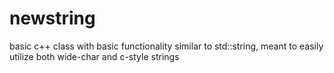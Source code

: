 # newstring
basic c++ class with basic functionality similar to std::string, meant to easily utilize both wide-char and c-style strings
